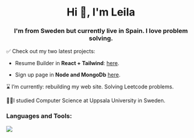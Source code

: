 <h1 align="center">Hi 👋, I'm Leila</h1>
<h3 align="center">I'm from Sweden but currently live in Spain. I love problem solving.</h3>


 ✅ Check out my two latest projects: <br><ul><li>Resume Builder in **React + Tailwind**: 
  <a href="https://cv-app-9f8d7.web.app/" target="_blank"> here</a>. <br></li>
  <li>Sign up page in <b>Node and MongoDb</b> <a href="https://signup-hmtk.onrender.com/" target="_blank">here</a>.</li> </ul>

⌛ I’m currently: rebuilding my web site. Solving Leetcode problems. 

 👩‍🎓I studied Computer Science at Uppsala University in Sweden.


<h3 align="left">Languages and Tools:</h3>
<p align="left">
  <a href="https://skillicons.dev">
    <img src="https://skillicons.dev/icons?i=react,ts,svelte,git,tailwind,nodejs,mongodb,wordpress" />
  </a>
</p>


